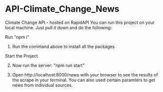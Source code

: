 # API-Climate_Change_News
Climate Change API - hosted on RapidAPI
You can run this project on your local machine. Just pull it down and do the following:

Run "npm i"
1. Run the command above to install all the packages

Start the Project

2. Now run the server:
"npm run start"

3. Open http://localhost:8000/news with your browser to see the results of the scrape in your terminal. You can also used certain paramters to get news from individual sources.
